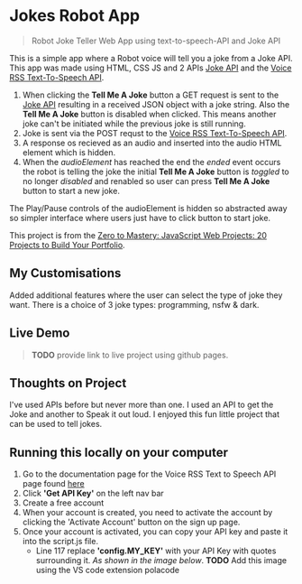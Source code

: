 # Jokes Robot App
> Robot Joke Teller Web App using text-to-speech-API and Joke API

This is a simple app where a Robot voice will tell you a joke from a Joke API. This app was made using HTML, CSS JS and 2 APIs [Joke API](https://sv443.net/jokeapi/v2/) and the [Voice RSS Text-To-Speech API](http://www.voicerss.org/api/).

1. When clicking the **Tell Me A Joke** button a GET request is sent to the [Joke API](http://sv443.net/joke) resulting in a received JSON object with a joke string. Also the **Tell Me A Joke** button is disabled when clicked. This means another joke can't be initiated while the previous joke is still running.
2. Joke is sent via the POST requst to the [Voice RSS Text-To-Speech API](http://www.voicerss.org/api/).
3. A response os recieved as an audio and inserted into the audio HTML element which is hidden.
4. When the _audioElement_ has reached the end the _ended_ event occurs the robot is telling the joke the initial **Tell Me A Joke** button is _toggled_ to no longer _disabled_ and renabled so user can press **Tell Me A Joke** button to start a new joke.

The Play/Pause controls of the audioElement is hidden so abstracted away so simpler interface where users just have to click button to start joke.

This project is from the [Zero to Mastery: JavaScript Web Projects: 20 Projects to Build Your Portfolio](https://academy.zerotomastery.io/p/javascript-projects).

## My Customisations
Added additional features where the user can select the type of joke they want. There is a choice of 3 joke types: programming, nsfw & dark.

## Live Demo
> **TODO** provide link to live project using github pages.

## Thoughts on Project
I've used APIs before but never more than one. I used an API to get the Joke and another to Speak it out loud. I enjoyed this fun little project that can be used to tell jokes.

## Running this locally on your computer
1. Go to the documentation page for the Voice RSS Text to Speech API page found [here](http://www.voicerss.org/api/)
2. Click **'Get API Key'** on the left nav bar
3. Create a free account
4. When your account is created, you need to activate the account by clicking the 'Activate Account' button on the sign up page.
5. Once your account is activated, you can copy your API key and paste it into the script.js file.
   - Line 117 replace **'config.MY_KEY'** with your API Key with quotes surrounding it. _As shown in the image below_.
     **TODO** Add this image using the VS code extension polacode
